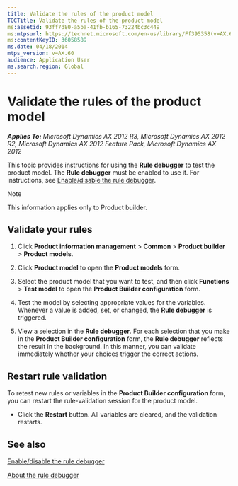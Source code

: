 ```yaml
---
title: Validate the rules of the product model
TOCTitle: Validate the rules of the product model
ms:assetid: 93ff7d80-a5ba-41fb-b165-73224bc3c449
ms:mtpsurl: https://technet.microsoft.com/en-us/library/Ff395358(v=AX.60)
ms:contentKeyID: 36058589
ms.date: 04/18/2014
mtps_version: v=AX.60
audience: Application User
ms.search.region: Global
---
```


# Validate the rules of the product model 


_**Applies To:** Microsoft Dynamics AX 2012 R3, Microsoft Dynamics AX 2012 R2, Microsoft Dynamics AX 2012 Feature Pack, Microsoft Dynamics AX 2012_

This topic provides instructions for using the **Rule debugger** to test the product model. The **Rule debugger** must be enabled to use it. For instructions, see [Enable/disable the rule debugger](enable-disable-the-rule-debugger.md).


> [!NOTE]
> <P>This information applies only to Product builder.</P>



## Validate your rules

1.  Click **Product information management** \> **Common** \> **Product builder** \> **Product models**.

2.  Click **Product model** to open the **Product models** form.

3.  Select the product model that you want to test, and then click **Functions** \> **Test model** to open the **Product Builder configuration** form.

4.  Test the model by selecting appropriate values for the variables. Whenever a value is added, set, or changed, the **Rule debugger** is triggered.

5.  View a selection in the **Rule debugger**. For each selection that you make in the **Product Builder configuration** form, the **Rule debugger** reflects the result in the background. In this manner, you can validate immediately whether your choices trigger the correct actions.

## Restart rule validation

To retest new rules or variables in the **Product Builder configuration** form, you can restart the rule-validation session for the product model.

  - Click the **Restart** button. All variables are cleared, and the validation restarts.

## See also

[Enable/disable the rule debugger](enable-disable-the-rule-debugger.md)

[About the rule debugger](about-the-rule-debugger.md)

  


